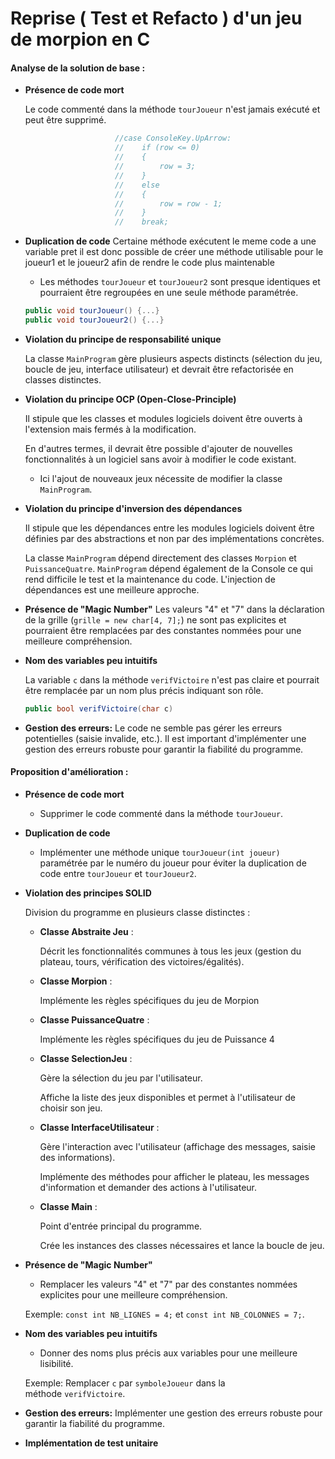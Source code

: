 # Reprise ( Test et Refacto ) d'un jeu de morpion en C

#### Analyse de la solution de base :

- **Présence de code mort**
  
  Le code commenté dans la méthode `tourJoueur` n'est jamais exécuté et peut être supprimé.
  
  ```csharp
                      //case ConsoleKey.UpArrow:
                      //    if (row <= 0)
                      //    {
                      //        row = 3;
                      //    }
                      //    else
                      //    {
                      //        row = row - 1;
                      //    }
                      //    break;
  ```
  
  

- **Duplication de code**
  Certaine méthode exécutent le meme code a une variable pret il est donc possible de créer une méthode utilisable pour le joueur1 et le joueur2 afin de rendre le code plus maintenable
  
  - Les méthodes `tourJoueur` et `tourJoueur2` sont presque identiques et pourraient être regroupées en une seule méthode paramétrée.
  
  ```csharp
  public void tourJoueur() {...}
  public void tourJoueur2() {...}
  ```
  
  

- **Violation du principe de responsabilité unique**
  
   La classe `MainProgram` gère plusieurs aspects distincts (sélection du jeu, boucle de jeu, interface utilisateur) et devrait être refactorisée en classes distinctes.
  
  

- **Violation du principe OCP (Open-Close-Principle)**
  
  Il stipule que les classes et modules logiciels doivent être ouverts à l'extension mais fermés à la modification.
  
  En d'autres termes, il devrait être possible d'ajouter de nouvelles fonctionnalités à un logiciel sans avoir à modifier le code existant.
  
  - Ici l'ajout de nouveaux jeux nécessite de modifier la classe `MainProgram`.
  
  

- **Violation du principe d'inversion des dépendances**
  
  Il stipule que les dépendances entre les modules logiciels doivent être définies par des abstractions et non par des implémentations concrètes.
  
  
  
  La classe `MainProgram` dépend directement des classes `Morpion` et `PuissanceQuatre`. `MainProgram`  dépend également de la Console ce qui rend difficile le test et la maintenance du code. L'injection de dépendances est une meilleure approche.
  
  

- **Présence de "Magic Number"**
  Les valeurs "4" et "7" dans la déclaration de la grille (`grille = new char[4, 7];`) ne sont pas explicites et pourraient être remplacées par des constantes nommées pour une meilleure compréhension.
  
  

- **Nom des variables peu intuitifs**
  
  La variable `c` dans la méthode `verifVictoire` n'est pas claire et pourrait être remplacée par un nom plus précis indiquant son rôle.
  
  ```csharp
  public bool verifVictoire(char c)
  ```

- **Gestion des erreurs:** Le code ne semble pas gérer les erreurs potentielles (saisie invalide, etc.). Il est important d'implémenter une gestion des erreurs robuste pour garantir la fiabilité du programme.



#### Proposition d'amélioration :

- **Présence de code mort**
  
  - Supprimer le code commenté dans la méthode `tourJoueur`.

- **Duplication de code**
  
  -  Implémenter une méthode unique `tourJoueur(int joueur)` paramétrée par le numéro du joueur pour éviter la duplication de code entre `tourJoueur` et `tourJoueur2`.

- **Violation des principes SOLID**
  
  Division du programme en plusieurs classe distinctes :
  
  
  
  - **Classe Abstraite Jeu** : 
    
    Décrit les fonctionnalités communes à tous les jeux (gestion du plateau, tours, vérification des victoires/égalités).
    
    
  
  - **Classe Morpion** :
    
     Implémente les règles spécifiques du jeu de Morpion
    
    
  
  - **Classe PuissanceQuatre** :
    
    Implémente les règles spécifiques du jeu de Puissance 4
    
    
  
  - **Classe SelectionJeu** :
    
    Gère la sélection du jeu par l'utilisateur.
    
    Affiche la liste des jeux disponibles et permet à l'utilisateur de choisir son jeu.
    
    
  
  - **Classe InterfaceUtilisateur** :
    
    Gère l'interaction avec l'utilisateur (affichage des messages, saisie des informations).
    
    Implémente des méthodes pour afficher le plateau, les messages d'information et demander des actions à l'utilisateur.
    
    
  
  - **Classe Main** :
    
    Point d'entrée principal du programme.
    
    Crée les instances des classes nécessaires et lance la boucle de jeu.
  
  

- **Présence de "Magic Number"**
  
  - Remplacer les valeurs "4" et "7" par des constantes nommées explicites pour une meilleure compréhension.
  
  Exemple:  `const int NB_LIGNES = 4;` et `const int NB_COLONNES = 7;`.
  
  

- **Nom des variables peu intuitifs**
  
  - Donner des noms plus précis aux variables pour une meilleure lisibilité.
  
  Exemple: Remplacer `c` par `symboleJoueur` dans la méthode `verifVictoire`.
  
  

- **Gestion des erreurs:** Implémenter une gestion des erreurs robuste pour garantir la fiabilité du programme.
  
  

- **Implémentation de test unitaire**